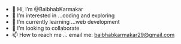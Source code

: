 - 👋 Hi, I’m @BaibhabKarmakar
- 👀 I’m interested in ...coding and exploring
- 🌱 I’m currently learning ...web development
- 💞️ I’m looking to collaborate 
- 📫 How to reach me ... email me: baibhabkarmakar29@gmail.com  

<!---
BaibhabKarmakar/BaibhabKarmakar is a ✨ special ✨ repository because its `README.md` (this file) appears on your GitHub profile.
You can click the Preview link to take a look at your changes.
--->
